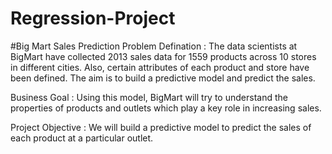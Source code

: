# Regression-Project

#Big Mart Sales Prediction
Problem Defination :
The data scientists at BigMart have collected 2013 sales data for 1559 products across 10 stores in different cities. Also, certain attributes of each product and store have been defined. The aim is to build a predictive model and predict the sales.

Business Goal :
Using this model, BigMart will try to understand the properties of products and outlets which play a key role in increasing sales.

Project Objective :
We will build a predictive model to predict the sales of each product at a particular outlet.



